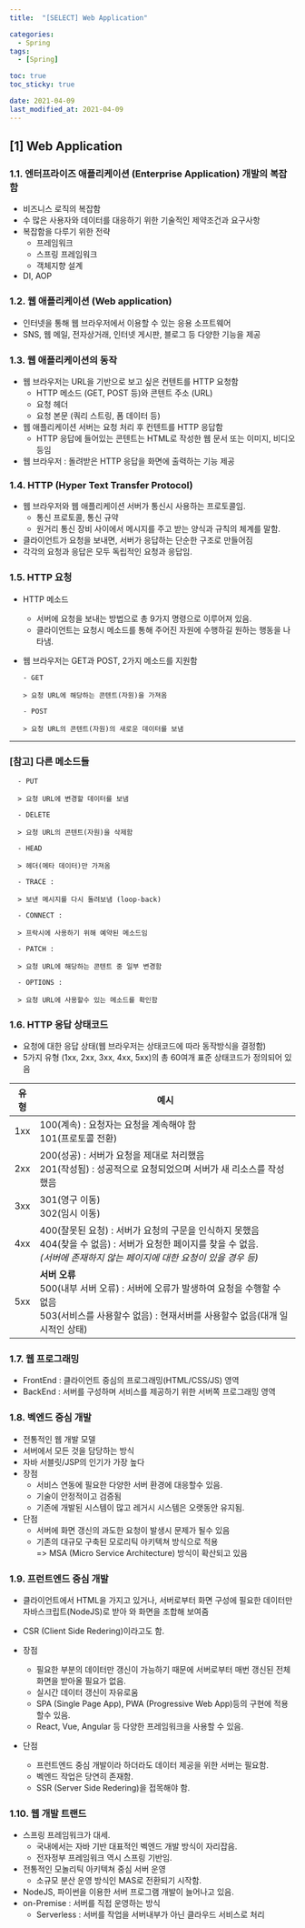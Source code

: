 ```yaml
---
title:  "[SELECT] Web Application" 

categories:
  - Spring
tags:
  - [Spring]

toc: true
toc_sticky: true

date: 2021-04-09
last_modified_at: 2021-04-09
---
```

[1] Web Application
--- 
### 1.1. 엔터프라이즈 애플리케이션 (Enterprise Application) 개발의 복잡함    
   - 비즈니스 로직의 복잡함   
   - 수 많은 사용자와 데이터를 대응하기 위한 기술적인 제약조건과 요구사항    
   - 복잡함을 다루기 위한 전략   
     - 프레임워크    
     - 스프링 프레임워크   
     - 객체지향 설계    
   - DI, AOP    
    
### 1.2. 웹 애플리케이션 (Web application)   
   - 인터넷을 통해 웹 브라우저에서 이용할 수 있는 응용 소프트웨어    
   - SNS, 웹 메일, 전자상거래, 인터넷 게시판, 블로그 등 다양한 기능을 제공    

### 1.3. 웹 애플리케이션의 동작    
   - 웹 브라우저는 URL을 기반으로 보고 싶은 컨텐트를 HTTP 요청함   
     - HTTP 메소드 (GET, POST 등)와 콘텐트 주소 (URL)   
     - 요청 헤더    
     - 요청 본문 (쿼리 스트링, 폼 데이터 등)   
   - 웹 애플리케이션 서버는 요청 처리 후 컨텐트를 HTTP 응답함   
     - HTTP 응답에 들어있는 콘텐트는 HTML로 작성한 웹 문서 또는 이미지, 비디오 등임   
   - 웹 브라우저 : 돌려받은 HTTP 응답을 화면에 출력하는 기능 제공   

### 1.4. HTTP (Hyper Text Transfer Protocol)    
   - 웹 브라우저와 웹 애플리케이션 서버가 통신시 사용하는 프로토콜임.   
     - 통신 프로토콜, 통신 규약   
     - 원거리 통신 장비 사이에서 메시지를 주고 받는 양식과 규칙의 체계를 말함.   
   - 클라이언트가 요청을 보내면, 서버가 응답하는 단순한 구조로 만들어짐   
   - 각각의 요청과 응답은 모두 독립적인 요청과 응답임.        

### 1.5. HTTP 요청 
   - HTTP 메소드 
      - 서버에 요청을 보내는 방법으로 총 9가지 명령으로 이루어져 있음.   
      - 클라이언트는 요청시 메소드를 통해 주어진 자원에 수행하길 원하는 행동을 나타냄.   
   - 웹 브라우저는 GET과 POST, 2가지 메소드를 지원함   
  
         - GET   

         > 요청 URL에 해당하는 콘텐트(자원)을 가져옴   

         - POST   

         > 요청 URL의 콘텐트(자원)의 새로운 데이터를 보냄   

-------


### [참고] 다른 메소드들    


      - PUT   

      > 요청 URL에 변경할 데이터를 보냄   

      - DELETE   

      > 요청 URL의 콘텐트(자원)을 삭제함    

      - HEAD   

      > 헤더(메타 데이터)만 가져옴    

      - TRACE :   

      > 보낸 메시지를 다시 돌려보냄 (loop-back)   

      - CONNECT :   

      > 프락시에 사용하기 위해 예약된 메소드임  

      - PATCH :   

      > 요청 URL에 해당하는 콘텐트 중 일부 변경함   

      - OPTIONS :  

      > 요청 URL에 사용할수 있는 메소드를 확인함                                  

### 1.6. HTTP 응답 상태코드    
   - 요청에 대한 응답 상태(웹 브라우저는 상태코드에 따라 동작방식을 결정함)    
   - 5가지 유형 (1xx, 2xx, 3xx, 4xx, 5xx)의 총 60여개 표준 상태코드가 정의되어 있음    
  
| 유형 | 예시 |    
|:----:|---------------------------------------------------------|    
| 1xx | 100(계속) : 요청자는 요청을 계속해야 함<br>101(프로토콜 전환)  |   
| 2xx | 200(성공) : 서버가 요청을 제대로 처리했음<br> 201(작성됨) : 성공적으로 요청되었으며 서버가 새 리소스를 작성했음 |    
| 3xx | 301(영구 이동)<br>302(임시 이동) |    
| 4xx | 400(잘못된 요청) : 서버가 요청의 구문을 인식하지 못했음<br>404(찾을 수 없음) : 서버가 요청한 페이지를 찾을 수 없음.<br>_(서버에 존재하지 않는 페이지에 대한 요청이 있을 경우 등)_ |    
| 5xx | **서버 오류**<br> 500(내부 서버 오류) : 서버에 오류가 발생하여 요청을 수행할 수 없음<br>503(서비스를 사용할수 없음) : 현재서버를 사용할수 없음(대개 일시적인 상태)  |   
  
### 1.7. 웹 프로그래밍   
- FrontEnd  : 클라이언트 중심의 프로그래밍(HTML/CSS/JS) 영역   
- BackEnd : 서버를 구성하며 서비스를 제공하기 위한 서버쪽 프로그래밍 영역    

### 1.8. 벡엔드 중심 개발      

- 전통적인 웹 개발 모델   
- 서버에서 모든 것을 담당하는 방식   
- 자바 서블릿/JSP의 인기가 가장 높다   
- 장점   
  - 서비스 연동에 필요한 다양한 서버 환경에 대응할수 있음.   
  - 기술이 안정적이고 검증됨   
  - 기존에 개발된 시스템이 많고 레거시 시스템은 오랫동안 유지됨.   
- 단점   
  - 서버에 화면 갱신의 과도한 요청이 발생시 문제가 될수 있음   
  - 기존의 대규모 구축된 모로리틱 아키텍쳐 방식으로 적용   
  => MSA (Micro Service Architecture) 방식이 확산되고 있음   

### 1.9.  프런트엔드 중심 개발    

- 클라이언트에서 HTML을 가지고 있거나, 서버로부터 화면 구성에 필요한 데이터만 자바스크립트(NodeJS)로 받아 와 화면을 조합해 보여줌    
- CSR (Client Side Redering)이라고도 함.   

- 장점   
  - 필요한 부분의 데이터만 갱신이 가능하기 때문에 서버로부터 매번 갱신된 전체 화면을 받아올 필요가 없음.   
  - 실시간 데이터 갱신이 자유로움   
  - SPA (Single Page App), PWA (Progressive Web App)등의 구현에 적용할수 있음.   
  - React, Vue, Angular 등 다양한 프레임워크을 사용할 수 있음.   
- 단점   
  - 프런트엔드 중심 개발이라 하더라도 데이터 제공을 위한 서버는 필요함.   
  - 벡엔드 작업은 당연히 존재함.   
  - SSR (Server Side Redering)을 접목해야 함.    

### 1.10.   웹 개발 트랜드    

- 스프링 프레임워크가 대세.   
  - 국내에서는 자바 기반 대표적인 벡엔드 개발 방식이 자리잡음.   
  - 전자정부 프레임워크 역시 스프링 기반임.   
- 전통적인 모놀리틱 아키텍쳐 중심 서버 운영   
  - 소규모 분산 운영 방식인 MAS로 전환되기 시작함.   
- NodeJS, 파이썬을 이용한 서버 프로그램 개발이 늘어나고 있음.   
- on-Premise : 서버를 직접 운영하는 방식    
  - Serverless : 서버를 작업을 서버내부가 아닌 클라우드 서비스로 처리    


